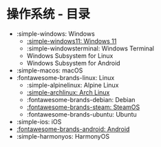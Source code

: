 # 操作系统 - 目录

- :simple-windows: Windows
    - [:simple-windows11: Windows 11](windows/windows11.md)
    - :simple-windowsterminal: Windows Terminal
    - Windows Subsystem for Linux
    - Windows Subsystem for Android
- :simple-macos: macOS
- :fontawesome-brands-linux: Linux
    - :simple-alpinelinux: Alpine Linux
    - [:simple-archlinux: Arch Linux](linux/archlinux.md)
    - :fontawesome-brands-debian: Debian
    - [:fontawesome-brands-steam: SteamOS](linux/steamos.md)
    - :fontawesome-brands-ubuntu: Ubuntu
- :simple-ios: iOS
- [:fontawesome-brands-android: Android](android.md)
- :simple-harmonyos: HarmonyOS